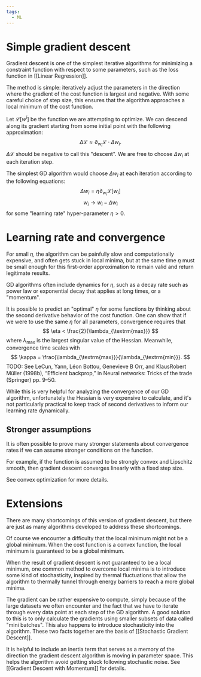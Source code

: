 ```yaml
---
tags:
  - ML
---
```

# Simple gradient descent
Gradient descent is one of the simplest iterative algorithms for minimizing a constraint function with respect to some parameters, such as the loss function in [[Linear Regression]].

The method is simple: iteratively adjust the parameters in the direction where the gradient of the cost function is largest and negative. With some careful choice of step size, this ensures that the algorithm approaches a local minimum of the cost function. 

Let $\mathcal{L}\left[ w^i \right]$ be the function we are attempting to optimize. We can descend along its gradient starting from some initial point with the following approximation:
$$
\Delta \mathcal{L} \approx \partial_{w_i} \mathcal{L} \cdot \Delta w_i.
$$
$\Delta \mathcal{L}$ should be negative to call this "descent". We are free to choose $\Delta w_i$ at each iteration step.

The simplest GD algorithm would choose $\Delta w_i$ at each iteration according to the following equations:
$$
\Delta w_i = \eta \partial_{w_i} \mathcal{L}[w_i]
$$
$$
w_i \rightarrow w_i - \Delta w_i
$$
for some "learning rate" hyper-parameter $\eta > 0$.

# Learning rate and convergence
For small $\eta$, the algorithm can be painfully slow and computationally expensive, and often gets stuck in local minima, but at the same time $\eta$ must be small enough for this first-order approximation to remain valid and return legitimate results.

GD algorithms often include dynamics for $\eta$, such as a decay rate such as power law or exponential decay that applies at long times, or a "momentum". 

It is possible to predict an "optimal" $\eta$ for some functions by thinking about the second derivative behavior of the cost function. One can show that if we were to use the same $\eta$ for all parameters, convergence requires that 
$$
\eta < \frac{2}{\lambda_{\textrm{max}}}
$$
where $\lambda_{\textrm{max}}$ is the largest singular value of the Hessian. Meanwhile, convergence time scales with 
$$
\kappa = \frac{\lambda_{\textrm{max}}}{\lambda_{\textrm{min}}}.
$$
TODO: See LeCun, Yann, Léon Bottou, Genevieve B Orr, and KlausRobert Müller (1998b), “Eﬃcient backprop,” in Neural networks: Tricks of the trade (Springer) pp. 9–50.

While this is very helpful for analyzing the convergence of our GD algorithm, unfortunately the Hessian is very expensive to calculate, and it's not particularly practical to keep track of second derivatives to inform our learning rate dynamically. 

## Stronger assumptions
It is often possible to prove many stronger statements about convergence rates if we can assume stronger conditions on the function.

For example, if the function is assumed to be strongly convex and Lipschitz smooth, then gradient descent converges linearly with a fixed step size.

See convex optimization for more details.

# Extensions
There are many shortcomings of this version of gradient descent, but there are just as many algorithms developed to address these shortcomings.

Of course we encounter a difficulty that the local minimum might not be a global minimum. When the cost function is a convex function, the local minimum is guaranteed to be a global minimum.

When the result of gradient descent is not guaranteed to be a local minimum, one common method to overcome local minima is to introduce some kind of stochasticity, inspired by thermal fluctuations that allow the algorithm to thermally tunnel through energy barriers to reach a more global minima. 

The gradient can be rather expensive to compute, simply because of the large datasets we often encounter and the fact that we have to iterate through every data point at each step of the GD algorithm. A good solution to this is to only calculate the gradients using smaller subsets of data called "mini batches". This also happens to introduce stochasticity into the algorithm. These two facts together are the basis of [[Stochastic Gradient Descent]].

It is helpful to include an inertia term that serves as a memory of the direction the gradient descent algorithm is moving in parameter space. This helps the algorithm avoid getting stuck following stochastic noise. See [[Gradient Descent with Momentum]] for details.